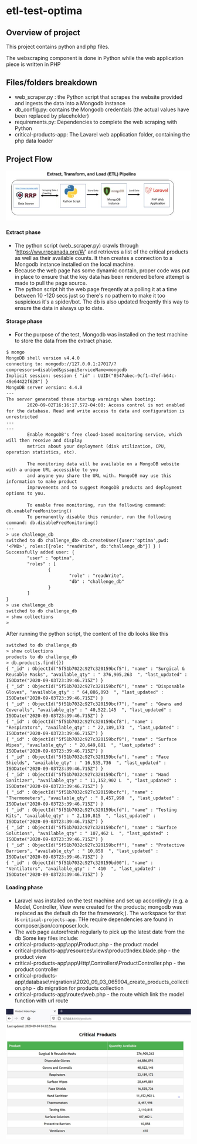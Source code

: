# etl-test-optima
## Overview of project
This project contains python and php files.

The webscraping component is done in Python while the web application piece is written in PHP

## Files/folders breakdown

-  web_scraper.py :  the Python script that scrapes the website provided and ingests the data into a Mongodb instance
-  db_config.py: contains the Mongodb credentials (the actual values have been replaced by placeholder)
-  requirements.py:  Dependencies to complete the web scraping with Python
-  critical-products-app:  The Lavarel web application folder, containing the  php data loader

## Project Flow
<img src="https://github.com/franklin-dunamisIT/etl-test-optima/blob/master/images/ETL%20Optima%20image.JPG"/>

#### Extract phase
- The python script (web_scraper.py) crawls through 'https://ww.rrpcanada.org/#/' and retrieves a list of the critical products as well as their available counts. It then creates a connection to a Mongodb instance installed on the local machine. 
- Because the web page has some dynamic contain, proper code was put in place to ensure that the key data has been rendered before attempt is made to pull the page source.
- The python script hit the web page freqently at a polling it at a time between 10 -120 secs just so there's no pathern to make it too suspicious it's a spider/bot. The db is also updated freqently this way to ensure the data in always up to date.

#### Storage phase
- For the purpose of the test, Mongodb was installed on the test machine to store the data from the extract phase. 
```
$ mongo
MongoDB shell version v4.4.0
connecting to: mongodb://127.0.0.1:27017/?compressors=disabled&gssapiServiceName=mongodb
Implicit session: session { "id" : UUID("0547abec-9cf1-47ef-b64c-49e64422f628") }
MongoDB server version: 4.4.0
---
The server generated these startup warnings when booting:
        2020-09-02T16:16:17.572-04:00: Access control is not enabled for the database. Read and write access to data and configuration is unrestricted
---
---
        Enable MongoDB's free cloud-based monitoring service, which will then receive and display
        metrics about your deployment (disk utilization, CPU, operation statistics, etc).

        The monitoring data will be available on a MongoDB website with a unique URL accessible to you
        and anyone you share the URL with. MongoDB may use this information to make product
        improvements and to suggest MongoDB products and deployment options to you.

        To enable free monitoring, run the following command: db.enableFreeMonitoring()
        To permanently disable this reminder, run the following command: db.disableFreeMonitoring()
---
> use challenge_db
switched to db challenge_db> db.createUser({user:'optima',pwd: '<PWD>', roles:[{role: "readWrite", db:"challenge_db"}] } )
Successfully added user: {
        "user" : "optima",
        "roles" : [
                {
                        "role" : "readWrite",
                        "db" : "challenge_db"
                }
        ]
}
> use challenge_db
switched to db challenge_db
> show collections
>

```

After running the python script, the content of the db looks like this
```
switched to db challenge_db
> show collections
products to db challenge_db
> db.products.find({})
{ "_id" : ObjectId("5f51b7022c927c320159bcf5"), "name" : "Surgical & Reusable Masks", "available_qty" : " 376,905,263  ", "last_updated" : ISODate("2020-09-03T23:39:46.715Z") }
{ "_id" : ObjectId("5f51b7032c927c320159bcf6"), "name" : "Disposable Gloves", "available_qty" : " 64,886,093  ", "last_updated" : ISODate("2020-09-03T23:39:46.715Z") }
{ "_id" : ObjectId("5f51b7032c927c320159bcf7"), "name" : "Gowns and Coveralls", "available_qty" : " 40,522,145  ", "last_updated" : ISODate("2020-09-03T23:39:46.715Z") }
{ "_id" : ObjectId("5f51b7032c927c320159bcf8"), "name" : "Respirators", "available_qty" : " 22,189,173  ", "last_updated" : ISODate("2020-09-03T23:39:46.715Z") }
{ "_id" : ObjectId("5f51b7032c927c320159bcf9"), "name" : "Surface Wipes", "available_qty" : " 20,649,881  ", "last_updated" : ISODate("2020-09-03T23:39:46.715Z") }
{ "_id" : ObjectId("5f51b7032c927c320159bcfa"), "name" : "Face Shields", "available_qty" : " 16,535,736  ", "last_updated" : ISODate("2020-09-03T23:39:46.715Z") }
{ "_id" : ObjectId("5f51b7032c927c320159bcfb"), "name" : "Hand Sanitizer", "available_qty" : " 11,152,902 L  ", "last_updated" : ISODate("2020-09-03T23:39:46.715Z") }
{ "_id" : ObjectId("5f51b7032c927c320159bcfc"), "name" : "Thermometers", "available_qty" : " 8,457,998  ", "last_updated" : ISODate("2020-09-03T23:39:46.715Z") }
{ "_id" : ObjectId("5f51b7032c927c320159bcfd"), "name" : "Testing Kits", "available_qty" : " 2,110,815  ", "last_updated" : ISODate("2020-09-03T23:39:46.715Z") }
{ "_id" : ObjectId("5f51b7032c927c320159bcfe"), "name" : "Surface Solutions", "available_qty" : " 107,462 L  ", "last_updated" : ISODate("2020-09-03T23:39:46.715Z") }
{ "_id" : ObjectId("5f51b7032c927c320159bcff"), "name" : "Protective Barriers", "available_qty" : " 10,858  ", "last_updated" : ISODate("2020-09-03T23:39:46.715Z") }
{ "_id" : ObjectId("5f51b7032c927c320159bd00"), "name" : "Ventilators", "available_qty" : " 410  ", "last_updated" : ISODate("2020-09-03T23:39:46.715Z") }

```

#### Loading phase
- Laravel was installed on the test machine and set up accordingly (e.g. a Model, Controller, View were created for the products; mongodb was replaced as the default db for the framework;). The workspace for that is `critical-projects-app`. THe require dependencies are found in composer.json/composer.lock. 
- The web page autorefresh regularly to pick up the latest date from the db
Some key files include:
- critical-products-app\app\Product.php - the product model
- critical-products-app\resources\views\productIndex.blade.php - the product view
- critical-products-app\app\Http\Controllers\ProductController.php -  the product controller
- critical-products-app\database\migrations\2020_09_03_065904_create_products_collection.php - db migration for products collection
- critical-products-app\routes\web.php -  the route which link the model function with url route


<img src="https://github.com/franklin-dunamisIT/etl-test-optima/blob/master/images/critical%20products%20img%20-%20latest.JPG"/>


